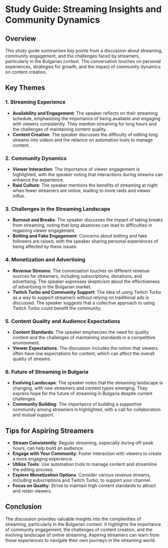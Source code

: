 # Study Guide: Streaming Insights and Community Dynamics

## Overview
This study guide summarizes key points from a discussion about streaming, community engagement, and the challenges faced by streamers, particularly in the Bulgarian context. The conversation touches on personal experiences, strategies for growth, and the impact of community dynamics on content creation.

## Key Themes

### 1. **Streaming Experience**
- **Availability and Engagement**: The speaker reflects on their streaming schedule, emphasizing the importance of being available and engaging with viewers consistently. They mention streaming for long hours and the challenges of maintaining content quality.
- **Content Creation**: The speaker discusses the difficulty of editing long streams into videos and the reliance on automation tools to manage content.

### 2. **Community Dynamics**
- **Viewer Interaction**: The importance of viewer engagement is highlighted, with the speaker noting that interactions during streams can enhance the experience.
- **Raid Culture**: The speaker mentions the benefits of streaming at night when fewer streamers are online, leading to more raids and viewer influx.

### 3. **Challenges in the Streaming Landscape**
- **Burnout and Breaks**: The speaker discusses the impact of taking breaks from streaming, noting that long absences can lead to difficulties in regaining viewer engagement.
- **Botting and Fake Engagement**: Concerns about botting and fake followers are raised, with the speaker sharing personal experiences of being affected by these issues.

### 4. **Monetization and Advertising**
- **Revenue Streams**: The conversation touches on different revenue sources for streamers, including subscriptions, donations, and advertising. The speaker expresses skepticism about the effectiveness of advertising in the Bulgarian market.
- **Twitch Turbo and Community Support**: The idea of using Twitch Turbo as a way to support streamers without relying on traditional ads is discussed. The speaker suggests that a collective approach to using Twitch Turbo could benefit the community.

### 5. **Content Quality and Audience Expectations**
- **Content Standards**: The speaker emphasizes the need for quality content and the challenges of maintaining standards in a competitive environment.
- **Viewer Expectations**: The discussion includes the notion that viewers often have low expectations for content, which can affect the overall quality of streams.

### 6. **Future of Streaming in Bulgaria**
- **Evolving Landscape**: The speaker notes that the streaming landscape is changing, with new streamers and content types emerging. They express hope for the future of streaming in Bulgaria despite current challenges.
- **Community Building**: The importance of building a supportive community among streamers is highlighted, with a call for collaboration and mutual support.

## Tips for Aspiring Streamers
- **Stream Consistently**: Regular streaming, especially during off-peak hours, can help build an audience.
- **Engage with Your Community**: Foster interaction with viewers to create a more engaging experience.
- **Utilize Tools**: Use automation tools to manage content and streamline the editing process.
- **Explore Monetization Options**: Consider various revenue streams, including subscriptions and Twitch Turbo, to support your channel.
- **Focus on Quality**: Strive to maintain high content standards to attract and retain viewers.

## Conclusion
The discussion provides valuable insights into the complexities of streaming, particularly in the Bulgarian context. It highlights the importance of community engagement, the challenges of content creation, and the evolving landscape of online streaming. Aspiring streamers can learn from these experiences to navigate their own journeys in the streaming world.